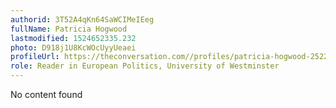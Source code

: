 ```yaml
---
authorid: 3T52A4qKn64SaWCIMeIEeg
fullName: Patricia Hogwood
lastmodified: 1524652335.232
photo: D918j1U8KcWOcUyyUeaei
profileUrl: https://theconversation.com//profiles/patricia-hogwood-252259
role: Reader in European Politics, University of Westminster
---
```

No content found